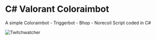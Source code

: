 # C# Valorant Coloraimbot
 A simple Coloraimbot - Triggerbot - Bhop - Norecoil Script coded in C#
 
 ![Twitchwatcher](https://i.imgur.com/vfQGcFw.png)
